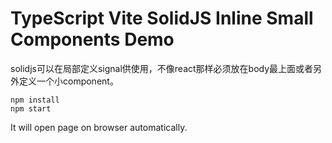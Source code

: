 TypeScript Vite SolidJS Inline Small Components Demo
===========================

solidjs可以在局部定义signal供使用，不像react那样必须放在body最上面或者另外定义一个小component。

```
npm install
npm start
```

It will open page on browser automatically.
